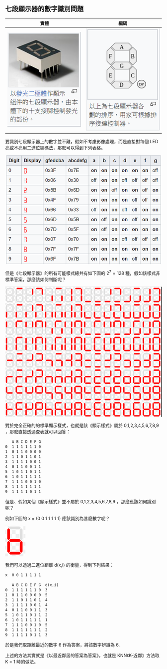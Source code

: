 ## 七段顯示器的數字識別問題

實體 | 編碼
----|------
![](img/7segReal.png) | ![](img/7segLayout.png)

要識別七段顯示器上的數字並不難，假如不考慮影像處理，而是直接對每個 LED 亮或不亮用二進位編碼法，那麼可以得到下列表格。

![](img/7segTable.png)

但是《七段顯示器》的所有可能樣式總共有如下圖的 $`2^7=128`$ 種，假如該樣式非標準答案，那麼該如何判斷呢？

![](img/7segAll.png)


對於完全正確的的標準顯示樣式，也就是該《顯示樣式》屬於 0,1,2,3,4,5,6,7,8,9 ，那麼直接透過查表就可以回答：

```
   A B C D E F G
0  1 1 1 1 1 1 0
1  0 1 1 0 0 0 0
2  1 1 0 1 1 0 1
3  1 1 1 1 0 0 1
4  0 1 1 0 0 1 1
5  1 0 1 1 0 1 1
6  1 0 1 1 1 1 1
7  1 1 1 0 0 1 0
8  1 1 1 1 1 1 1
9  1 1 1 1 0 1 1
```

但是、假如某個《顯示樣式》並不屬於 0,1,2,3,4,5,6,7,8,9 ，那麼應該如何識別呢？

例如下圖的 x = (0 0 1 1 1 1 1) 應該識別為甚麼數字呢？

![](img/7segAlmost6.png)

我們可以透過二進位距離 d(x,i) 的衡量，得到下列結果：

```
x  0 0 1 1 1 1 1  

   A B C D E F G  d(x,i)
0  1 1 1 1 1 1 0  3
1  0 1 1 0 0 0 0  5
2  1 1 0 1 1 0 1  4
3  1 1 1 1 0 0 1  4
4  0 1 1 0 0 1 1  3
5  1 0 1 1 0 1 1  2
6  1 0 1 1 1 1 1  1
7  1 1 1 0 0 1 0  5
8  1 1 1 1 1 1 1  2
9  1 1 1 1 0 1 1  3
```

於是我們取距離最近的數字 6 作為答案，將該數字辨識為 6.

上述的方法其實就是《以最近鄰居的答案為答案》，也就是 KNN《K-近鄰》方法取 K = 1 時的做法。

